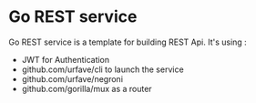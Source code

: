 Go REST service 
===

Go REST service is a template for building REST Api.
It's using :
- JWT for Authentication
- github.com/urfave/cli to launch the service
- github.com/urfave/negroni
- github.com/gorilla/mux as a router
